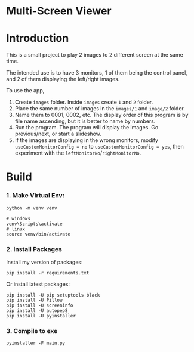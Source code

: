 # **Multi-Screen Viewer**

# Introduction

This is a small project to play 2 images to 2 different screen at the same time.

The intended use is to have 3 monitors, 1 of them being the control panel, and 2 of them displaying the left/right images.

To use the app,

1. Create `images` folder. Inside `images` create `1` and `2` folder.
2. Place the same number of images in the `images/1` and `image/2` folder.
3. Name them to 0001, 0002, etc. The display order of this program is by file name ascending, but it is better to name by numbers.
4. Run the program. The program will display the images. Go previous/next, or start a slideshow.
5. If the images are displaying in the wrong monitors, modify `useCustomMonitorConfig = no` to `useCustomMonitorConfig = yes`, then experiment with the `leftMonitorNo`/`rightMonitorNo`.

# Build

### 1. Make Virtual Env:

```
python -m venv venv

# windows
venv\Scripts\activate
# linux
source venv/bin/activate
```

### 2. Install Packages

Install my version of packages:

```
pip install -r requirements.txt
```

Or install latest packages:

```
pip install -U pip setuptools black
pip install -U Pillow
pip install -U screeninfo
pip install -U autopep8
pip install -U pyinstaller
```

### 3. Compile to exe

```
pyinstaller -F main.py
```
